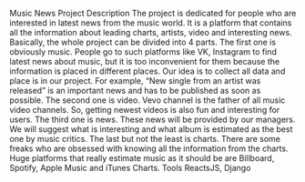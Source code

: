 Music News Project
Description
  The project is dedicated for people who are interested in latest news from the music world. It is a platform that contains all the information about leading charts, artists, video and interesting news.
  Basically, the whole project can be divided into 4 parts. The first one is obviously music. People go to such platforms like VK, Instagram to find latest news about music, but it is too inconvenient for them because the information is placed in different places. Our idea is to collect all data and place is in our project. For example, “New single from an artist was released” is an important news and has to be published as soon as possible. 
  The second one is video. Vevo channel is the father of all music video channels. So, getting newest videos is also fun and interesting for users.
  The third one is news. These news will be provided by our managers. We will suggest what is interesting and what album is estimated as the best one by music critics. 
  The last but not the least is charts. There are some freaks who are obsessed with knowing all the information from the charts. Huge platforms that really estimate music as it should be are Billboard, Spotify, Apple Music and iTunes Charts.
Tools
  ReactsJS, Django
